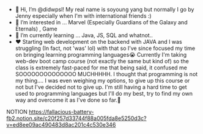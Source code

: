 - 👋 Hi, I’m @didwpsl! My real name is soyoung yang but normally I go by Jenny especially when I'm with international friends :)
- 👀 I’m interested in ... Marvel (Especially Guardians of the Galaxy and Eternals) , Game
- 🌱 I’m currently learning ... Java, JS, SQL and whatnot.. 
- :heart:
Starting web development on the backend with JAVA and I was struggling (In fact, not 'was' lol) with that so I’ve since focused my time on bringing learning programming languages:sob: Currently I'm taking web-dev boot camp course (not exactly the same but kind of) so the class is extremely fast-paced for me that being said, it confused me SOOOOOOOOOOOOOO MUCHHHHH. I thought that programming is not my thing....  I was even weighing my options, to give up this course or not but I've decided not to give up. I'm still having a hard time to get used to programming languages but I'll do my best,  try to find my own way and overcome it as I've done so far.🙂

NOTION
https://fallacious-battery-fb2.notion.site/c20f257d33744f88a005fda8e5250d3c?v=ed8ee09ac490483d8ac201c4c530e346

 
 
 
